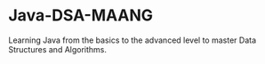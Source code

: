 # Java-DSA-MAANG
Learning Java from the basics to the advanced level to master Data Structures and Algorithms.
